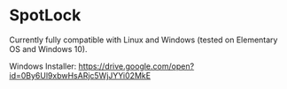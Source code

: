 # SpotLock

Currently fully compatible with Linux and Windows (tested on Elementary OS and Windows 10).

Windows Installer:
https://drive.google.com/open?id=0By6Ul9xbwHsARjc5WjJYYi02MkE